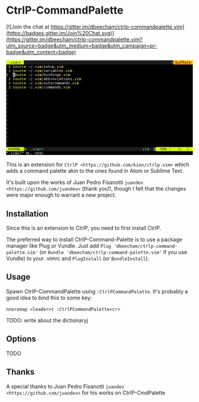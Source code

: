 CtrlP-CommandPalette
====================

[![Join the chat at https://gitter.im/dbeecham/ctrlp-commandpalette.vim](https://badges.gitter.im/Join%20Chat.svg)](https://gitter.im/dbeecham/ctrlp-commandpalette.vim?utm_source=badge&utm_medium=badge&utm_campaign=pr-badge&utm_content=badge)

![](https://raw.githubusercontent.com/dbeecham/dbeecham.github.com/master/commandpalette.gif)

This is an extension for `CtrlP <https://github.com/kien/ctrlp.vim>` which adds
a command palette akin to the ones found in Atom or Sublime Text.

It's built upon the works of Juan Pedro Fisanotti `juandev
<https://github.com/juandev>` (thank you!), though I felt that the changes were
major enough to warrant a new project.


Installation
------------

Since this is an extension to CtrlP, you need to first install CtrlP.

The preferred way to install CtrlP-Command-Palette is to use a package manager like Plug or Vundle.
Just add ``Plug 'dbeecham/ctrlp-command-palette.vim'`` (or ``Bundle
'dbeecham/ctrlp-command-palette.vim'`` if you use Vundle) to your .vimrc and
``PlugInstall`` (or ``BundleInstall``). 


Usage
-----

Spawn CtrlP-CommandPalette using ``:CtrlPCommandPalette``. It's probably a good
idea to bind this to some key:

    nnoremap <leader>t :CtrlPCommandPalette<cr>


TODO: write about the dictionaryj

Options
-------

TODO


Thanks
------

A special thanks to Juan Pedro Fisanotti `juandev
<https://github.com/juandev>` for his works on CtrlP-CmdPalette
